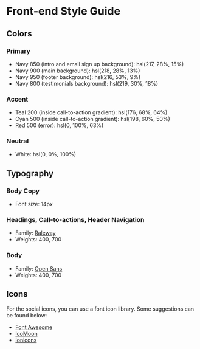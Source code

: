 # Front-end Style Guide


## Colors

### Primary

- Navy 850 (intro and email sign up background): hsl(217, 28%, 15%)
- Navy 900 (main background): hsl(218, 28%, 13%)
- Navy 950 (footer background): hsl(216, 53%, 9%)
- Navy 800 (testimonials background): hsl(219, 30%, 18%)

### Accent

- Teal 200 (inside call-to-action gradient): hsl(176, 68%, 64%)
- Cyan 500 (inside call-to-action gradient): hsl(198, 60%, 50%)
- Red 500 (error): hsl(0, 100%, 63%)

### Neutral

- White: hsl(0, 0%, 100%)

## Typography

### Body Copy

- Font size: 14px

### Headings, Call-to-actions, Header Navigation

- Family: [Raleway](https://fonts.google.com/specimen/Raleway)
- Weights: 400, 700

### Body

- Family: [Open Sans](https://fonts.google.com/specimen/Open+Sans)
- Weights: 400, 700

## Icons

For the social icons, you can use a font icon library. Some suggestions can be found below:

- [Font Awesome](https://fontawesome.com/)
- [IcoMoon](https://icomoon.io/)
- [Ionicons](https://ionicons.com/)
